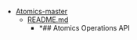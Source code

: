 - <a href = "F:\Node_projects\Node_Way\Education\TSH_video\Timur_Video_Node.js\part_17\Atomics-master\cat.Atomics-master\dir.Atomics-master.md">Atomics-master</a>
    - <a href = "F:\Node_projects\Node_Way\Education\TSH_video\Timur_Video_Node.js\part_17\Atomics-master\README.md">README.md</a>
        - *## Atomics Operations API
